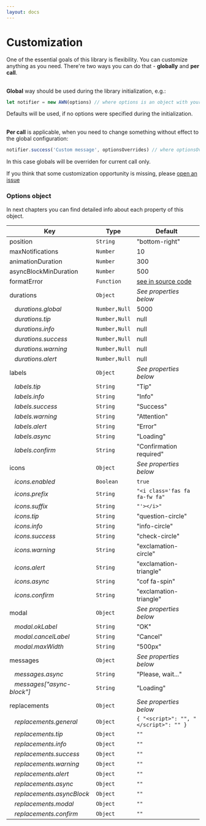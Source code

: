 ```yaml
---
layout: docs
---
```


# Customization

One of the essential goals of this library is flexibility. You can customize anything as you need. There're two ways you can do that - **globally** and **per call**.<br><br>

**Global** way should be used during the library initialization, e.g.:
```javascript
let notifier = new AWN(options) // where options is an object with your custom values
```
Defaults will be used, if no options were specified during the initialization. <br><br>

**Per call** is applicable, when you need to change something without effect to the global configuration:
```javascript
notifier.success('Custom message', optionsOverrides) // where optionsOverrides is an object with your custom values
```
In this case globals will be overriden for current call only.


If you think that some customization opportunity is missing, please [open an issue](https://github.com/f3oall/awesome-notifications/issues/new)


### Options object

In next chapters you can find detailed info about each property of this object.

| Key                                         | Type          | Default                               |
| ------------------------------------------- | ------------- | ------------------------------------- |
| position                                    | `String`      | "bottom-right"                        |
| maxNotifications                            | `Number`      | 10                                    |
| animationDuration                           | `Number`      | 300                                   |
| asyncBlockMinDuration                       | `Number`      | 500                                   |
| formatError                                 | `Function`    | [see in source code](src/defaults.js) |
| durations                                   | `Object`      | _See properties below_                |
| &nbsp;&nbsp;&nbsp;_durations.global_        | `Number,Null` | 5000                                  |
| &nbsp;&nbsp;&nbsp;_durations.tip_           | `Number,Null` | null                                  |
| &nbsp;&nbsp;&nbsp;_durations.info_          | `Number,Null` | null                                  |
| &nbsp;&nbsp;&nbsp;_durations.success_       | `Number,Null` | null                                  |
| &nbsp;&nbsp;&nbsp;_durations.warning_       | `Number,Null` | null                                  |
| &nbsp;&nbsp;&nbsp;_durations.alert_         | `Number,Null` | null                                  |
| labels                                      | `Object`      | _See properties below_                |
| &nbsp;&nbsp;&nbsp;_labels.tip_              | `String`      | "Tip"                                 |
| &nbsp;&nbsp;&nbsp;_labels.info_             | `String`      | "Info"                                |
| &nbsp;&nbsp;&nbsp;_labels.success_          | `String`      | "Success"                             |
| &nbsp;&nbsp;&nbsp;_labels.warning_          | `String`      | "Attention"                           |
| &nbsp;&nbsp;&nbsp;_labels.alert_            | `String`      | "Error"                               |
| &nbsp;&nbsp;&nbsp;_labels.async_            | `String`      | "Loading"                             |
| &nbsp;&nbsp;&nbsp;_labels.confirm_          | `String`      | "Confirmation required"               |
| icons                                       | `Object`      | _See properties below_                |
| &nbsp;&nbsp;&nbsp;_icons.enabled_           | `Boolean`     | `true`                                |
| &nbsp;&nbsp;&nbsp;_icons.prefix_            | `String`      | `"<i class='fas fa fa-fw fa"`         |
| &nbsp;&nbsp;&nbsp;_icons.suffix_            | `String`      | `"'></i>"`                            |
| &nbsp;&nbsp;&nbsp;_icons.tip_               | `String`      | "question-circle"                     |
| &nbsp;&nbsp;&nbsp;_icons.info_              | `String`      | "info-circle"                         |
| &nbsp;&nbsp;&nbsp;_icons.success_           | `String`      | "check-circle"                        |
| &nbsp;&nbsp;&nbsp;_icons.warning_           | `String`      | "exclamation-circle"                  |
| &nbsp;&nbsp;&nbsp;_icons.alert_             | `String`      | "exclamation-triangle"                |
| &nbsp;&nbsp;&nbsp;_icons.async_             | `String`      | "cof fa-spin"                         |
| &nbsp;&nbsp;&nbsp;_icons.confirm_           | `String`      | "exclamation-triangle"                |
| modal                                       | `Object`      | _See properties below_                |
| &nbsp;&nbsp;&nbsp;_modal.okLabel_           | `String`      | "OK"                                  |
| &nbsp;&nbsp;&nbsp;_modal.cancelLabel_       | `String`      | "Cancel"                              |
| &nbsp;&nbsp;&nbsp;_modal.maxWidth_          | `String`      | "500px"                               |
| messages                                    | `Object`      | _See properties below_                |
| &nbsp;&nbsp;&nbsp;_messages.async_          | `String`      | "Please, wait..."                     |
| &nbsp;&nbsp;&nbsp;_messages["async-block"]_ | `String`      | "Loading"                             |
| replacements                                | `Object`      | _See properties below_                |
| &nbsp;&nbsp;&nbsp;_replacements.general_    | `Object`      | `{ "<script>": "", "</script>": "" }` |
| &nbsp;&nbsp;&nbsp;_replacements.tip_        | `Object`      | `""`                                  |
| &nbsp;&nbsp;&nbsp;_replacements.info_       | `Object`      | `""`                                  |
| &nbsp;&nbsp;&nbsp;_replacements.success_    | `Object`      | `""`                                  |
| &nbsp;&nbsp;&nbsp;_replacements.warning_    | `Object`      | `""`                                  |
| &nbsp;&nbsp;&nbsp;_replacements.alert_      | `Object`      | `""`                                  |
| &nbsp;&nbsp;&nbsp;_replacements.async_      | `Object`      | `""`                                  |
| &nbsp;&nbsp;&nbsp;_replacements.asyncBlock_ | `Object`      | `""`                                  |
| &nbsp;&nbsp;&nbsp;_replacements.modal_      | `Object`      | `""`                                  |
| &nbsp;&nbsp;&nbsp;_replacements.confirm_    | `Object`      | `""`                                  |

